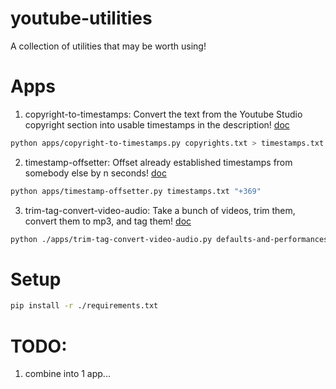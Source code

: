 # youtube-utilities
A collection of utilities that may be worth using!


# Apps
1. copyright-to-timestamps: Convert the text from the Youtube Studio copyright section into usable timestamps in the description! [doc](./docs/apps/copyright-to-timestamps.md)
```bash
python apps/copyright-to-timestamps.py copyrights.txt > timestamps.txt
```
2. timestamp-offsetter: Offset already established timestamps from somebody else by n seconds! [doc](./docs/apps/timestamp-offsetter.md)
```bash
python apps/timestamp-offsetter.py timestamps.txt "+369"
```
3. trim-tag-convert-video-audio: Take a bunch of videos, trim them, convert them to mp3, and tag them! [doc](./docs/apps/trim-tag-convert-video-audio.md)
```bash
python ./apps/trim-tag-convert-video-audio.py defaults-and-performances.yaml
```

# Setup
```bash
pip install -r ./requirements.txt
```



# TODO:
1. combine into 1 app...